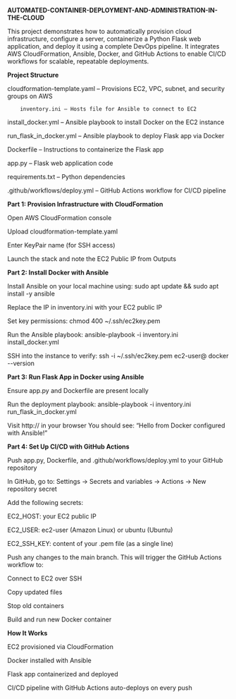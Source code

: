 **AUTOMATED-CONTAINER-DEPLOYMENT-AND-ADMINISTRATION-IN-THE-CLOUD**

This project demonstrates how to automatically provision cloud infrastructure, configure a server, containerize a Python Flask web application, and deploy it using a complete DevOps pipeline. It integrates AWS CloudFormation, Ansible, Docker, and GitHub Actions to enable CI/CD workflows for scalable, repeatable deployments.

**Project Structure**

cloudformation-template.yaml – Provisions EC2, VPC, subnet, and security groups on AWS

        inventory.ini – Hosts file for Ansible to connect to EC2

install_docker.yml – Ansible playbook to install Docker on the EC2 instance

run_flask_in_docker.yml – Ansible playbook to deploy Flask app via Docker

Dockerfile – Instructions to containerize the Flask app

app.py – Flask web application code

requirements.txt – Python dependencies

.github/workflows/deploy.yml – GitHub Actions workflow for CI/CD pipeline

**Part 1: Provision Infrastructure with CloudFormation**

Open AWS CloudFormation console

Upload cloudformation-template.yaml

Enter KeyPair name (for SSH access)

Launch the stack and note the EC2 Public IP from Outputs

**Part 2: Install Docker with Ansible**

Install Ansible on your local machine using:
sudo apt update && sudo apt install -y ansible

Replace the IP in inventory.ini with your EC2 public IP

Set key permissions:
chmod 400 ~/.ssh/ec2key.pem

Run the Ansible playbook:
ansible-playbook -i inventory.ini install_docker.yml

SSH into the instance to verify:
ssh -i ~/.ssh/ec2key.pem ec2-user@<EC2-IP>
docker --version

**Part 3: Run Flask App in Docker using Ansible**

Ensure app.py and Dockerfile are present locally

Run the deployment playbook:
ansible-playbook -i inventory.ini run_flask_in_docker.yml

Visit http://<EC2-PUBLIC-IP> in your browser
You should see: “Hello from Docker configured with Ansible!”

**Part 4: Set Up CI/CD with GitHub Actions**

Push app.py, Dockerfile, and .github/workflows/deploy.yml to your GitHub repository

In GitHub, go to:
Settings → Secrets and variables → Actions → New repository secret

Add the following secrets:

EC2_HOST: your EC2 public IP

EC2_USER: ec2-user (Amazon Linux) or ubuntu (Ubuntu)

EC2_SSH_KEY: content of your .pem file (as a single line)

Push any changes to the main branch. This will trigger the GitHub Actions workflow to:

Connect to EC2 over SSH

Copy updated files

Stop old containers

Build and run new Docker container

**How It Works**

EC2 provisioned via CloudFormation

Docker installed with Ansible

Flask app containerized and deployed

CI/CD pipeline with GitHub Actions auto-deploys on every push
